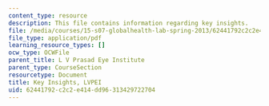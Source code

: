 ```yaml
---
content_type: resource
description: This file contains information regarding key insights.
file: /media/courses/15-s07-globalhealth-lab-spring-2013/62441792c2c2e414dd96313429722704_MIT15_S07S13_key_insig_lvp.pdf
file_type: application/pdf
learning_resource_types: []
ocw_type: OCWFile
parent_title: L V Prasad Eye Institute
parent_type: CourseSection
resourcetype: Document
title: Key Insights, LVPEI
uid: 62441792-c2c2-e414-dd96-313429722704
---
```

